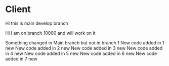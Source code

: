 # Client
Hi this is main develop branch

Hi I am on branch 10000 and will work on it

Something changed in Main branch but not in branch 1
New code added in 1 new
New code added in 2 new
New code added in 3 new
New code added in 4 new
New code added in 5 new
New code added in 6 new
New code added in 7 new
